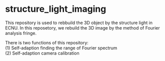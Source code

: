 # structure_light_imaging

This repository is used to rebbuild the 3D object by the structure light in ECNU. In this reposetory, we rebuild the 3D image by the method of Fourier analysis fringe.

There is two functions of this repository:   
(1) Self-adaption finding the range of Fourier spectrum   
(2) Self-adaption camera calibration
